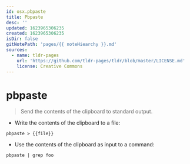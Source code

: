 ```yaml
---
id: osx.pbpaste
title: Pbpaste
desc: ''
updated: 1623965306235
created: 1623965306235
isDir: false
gitNotePath: 'pages/{{ noteHiearchy }}.md'
sources:
  - name: tldr-pages
    url: 'https://github.com/tldr-pages/tldr/blob/master/LICENSE.md'
    license: Creative Commons
---
```

# pbpaste

> Send the contents of the clipboard to standard output.

- Write the contents of the clipboard to a file:

`pbpaste > {{file}}`

- Use the contents of the clipboard as input to a command:

`pbpaste | grep foo`

